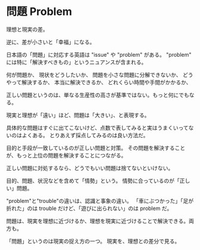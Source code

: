 # 問題 Problem

理想と現実の差。

逆に、差が小さいと「幸福」になる。

日本語の「問題」に対応する英語は "issue" や "problem" がある。
"problem" には特に「解決すべきもの」というニュアンスが含まれる。

何が問題か、
現状をどうしたいか、
問題を小さな問題に分解できないか、
どうやって解決するか、
本当に解決できるか、
どれくらい時間や手間がかかるか、

正しい問題というのは、単なる生産性の高さが基準ではない。もっと何にでもなる。

現実と理想が「遠い」ほど、問題は「大きい」、と表現する。

具体的な問題はすぐに出てこないけど、点数で表してみると実はうまくいってないのはよくある。
とりあえず採点してみるのは良い方法だ。

目的と手段が一致しているのが正しい問題と対策。
その問題を解決することが、もっと上位の問題を解決することにつながる。

正しい問題に対処するなら、どうでもいい問題は捨てないといけない。

目的、問題、状況などを含めて「情勢」という。
情勢に合っているのが「正しい」問題。

"problem"と"trouble"の違いは、認識と事象の違い。
「車にぶつかった」「足が折れた」のは trouble だけど、「遊びに出られない」のは problem だ。

問題は、現実を理想に近づけるか、理想を現実に近づけることで解決できる。両方も。

「問題」というのは現実の捉え方の一つ。
現実を、理想との差分で見る。
